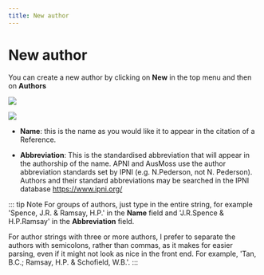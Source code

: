 ```yaml
---
title: New author
---
```


# New author

You can create a new author by clicking on **New** in the top menu and then on **Authors**

![](./assets/new-item-dropdown-1.jpg)

![](./assets/new-author-1.png)

- **Name**: this is the name as you would like it to appear in the citation of a Reference.

- **Abbreviation**: This is the standardised abbreviation that will appear in the authorship of the name. APNI and AusMoss use the author abbreviation standards set by IPNI (e.g. N.Pederson, not N. Pederson). Authors and their standard abbreviations may be searched in the IPNI database https://www.ipni.org/

::: tip Note
For groups of authors, just type in the entire string, for example 'Spence, J.R. & Ramsay, H.P.' in the **Name** field and 'J.R.Spence & H.P.Ramsay' in the **Abbreviation** field.

For author strings with three or more authors, I prefer to separate the authors with semicolons, rather than commas, as it makes for easier parsing, even if it might not look as nice in the front end. For example, 'Tan, B.C.; Ramsay, H.P. & Schofield, W.B.'.
:::
